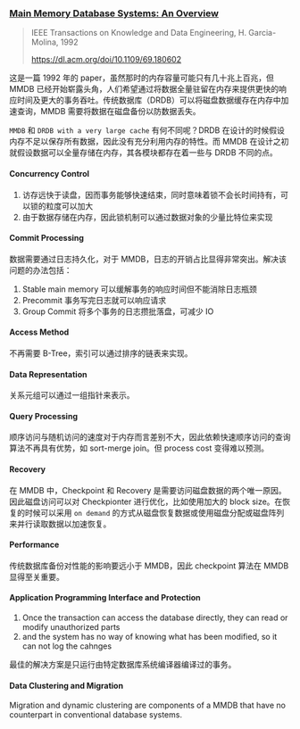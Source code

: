 ### [Main Memory Database Systems: An Overview](../../assets/pdfs/main_memory_database_systems_an_overview.pdf)

> IEEE Transactions on Knowledge and Data Engineering, H. Garcia-Molina, 1992
>
> https://dl.acm.org/doi/10.1109/69.180602

这是一篇 1992 年的 paper，虽然那时的内存容量可能只有几十兆上百兆，但 MMDB 已经开始崭露头角，人们希望通过将数据全量驻留在内存来提供更快的响应时间及更大的事务吞吐。传统数据库（DRDB）可以将磁盘数据缓存在内存中加速查询，MMDB 需要将数据在磁盘备份以防数据丢失。

`MMDB` 和 `DRDB with a very large cache` 有何不同呢？DRDB 在设计的时候假设内存不足以保存所有数据，因此没有充分利用内存的特性。而 MMDB 在设计之初就假设数据可以全量存储在内存，其各模块都存在着一些与 DRDB 不同的点。

#### Concurrency Control

1. 访存远快于读盘，因而事务能够快速结束，同时意味着锁不会长时间持有，可以锁的粒度可以加大
2. 由于数据存储在内存，因此锁机制可以通过数据对象的少量比特位来实现

#### Commit Processing

数据需要通过日志持久化，对于 MMDB，日志的开销占比显得非常突出。解决该问题的办法包括：

1. Stable main memory 可以缓解事务的响应时间但不能消除日志瓶颈
2. Precommit 事务写完日志就可以响应请求
3. Group Commit 将多个事务的日志攒批落盘，可减少 IO

#### Access Method

不再需要 B-Tree，索引可以通过排序的链表来实现。

#### Data Representation

关系元组可以通过一组指针来表示。

#### Query Processing

顺序访问与随机访问的速度对于内存而言差别不大，因此依赖快速顺序访问的查询算法不再具有优势，如 sort-merge join。但 process cost 变得难以预测。

#### Recovery

在 MMDB 中，Checkpoint 和 Recovery 是需要访问磁盘数据的两个唯一原因。因此磁盘访问可以对 Checkpionter 进行优化，比如使用加大的 block size。在恢复的时候可以采用 `on demand` 的方式从磁盘恢复数据或使用磁盘分配或磁盘阵列来并行读取数据以加速恢复。

#### Performance

传统数据库备份对性能的影响要远小于 MMDB，因此 checkpoint 算法在 MMDB 显得至关重要。

#### Application Programming Interface and Protection

1. Once the transaction can access the database directly, they can read or modify unauthorized parts
2. and the system has no way of knowing what has been modified, so it can not log the cahnges

最佳的解决方案是只运行由特定数据库系统编译器编译过的事务。

#### Data Clustering and Migration

Migration and dynamic clustering are components of a MMDB that have no counterpart in conventional database systems.